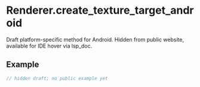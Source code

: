 # Renderer.create_texture_target_android

Draft platform-specific method for Android.
Hidden from public website, available for IDE hover via lsp_doc.

## Example

```rust
// hidden draft; no public example yet
```

